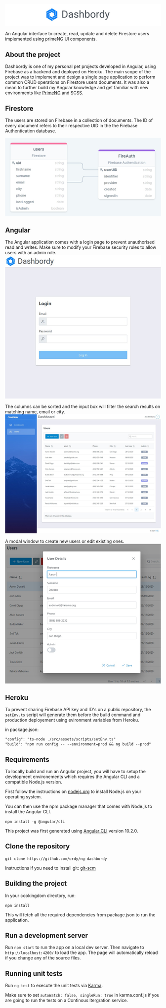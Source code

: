 ![Dashbordy Logo](/src/assets/img/git-banner.jpg)

An Angular interface to create, read, update and delete Firestore users implemented using primeNG UI components.

## About the project

Dashbordy is one of my personal pet projects developed in Angular, using Firebase as a backend and deployed on Heroku.
The main scope of the project was to implement and design a single page application to perform common CRUD operations on Firestore users documents.
It was also a mean to further build my Angular knowledge and get familiar with new environments like [PrimeNG](https://github.com/primefaces/primeng) and SCSS.

## Firestore

The users are stored on Firebase in a collection of documents. The ID of every document refers to their respective UID in the the Firebase Authentication database.

![firestore model](/src/assets/img/firestore.jpg)

## Angular

The Angular application comes with a login page to prevent unauthorised read and writes. Make sure to modify your Firebase security rules to allow users with an admin role.
![login page](/src/assets/img/login.jpg)

The columns can be sorted and the input box will filter the search results on matching name, email or city.
![table view](/src/assets/img/table.jpg)

A modal window to create new users or edit existing ones.
![modal window](/src/assets/img/user.jpg)

## Heroku

To prevent sharing Firebase API key and ID's on a public repository, the `setEnv.ts` script will generate them before the build command and production deployement using evironment variables from Heroku.

in package.json:

```
"config": "ts-node ./src/assets/scripts/setEnv.ts"
"build": "npm run config -- --environment=prod && ng build --prod"
```

## Requirements

To locally build and run an Angular project, you will have to setup the development environements which requires the Angular CLI and a compatible Node.js version.

First follow the instructions on [nodejs.org](https://nodejs.org/en/download/) to install Node.js on your operating system.

You can then use the npm package manager that comes with Node.js to install the Angular CLI.

`npm install -g @angular/cli`

This project was first generated using [Angular CLI](https://github.com/angular/angular-cli) version 10.2.0.

## Clone the repository

`git clone https://github.com/ordy/ng-dashbordy`

Instructions if you need to install git: [git-scm](https://git-scm.com/book/en/v2/Getting-Started-Installing-Git)

## Building the project

In your cookingdom directory, run:

`npm install`

This will fetch all the required dependencies from package.json to run the application.

## Run a development server

Run `npm start` to run the app on a local dev server. Then navigate to `http://localhost:4200/` to load the app. The page will automatically reload if you change any of the source files.

## Running unit tests

Run `ng test` to execute the unit tests via [Karma](https://karma-runner.github.io).

Make sure to set `autoWatch: false, singleRun: true` in karma.conf.js if you are going to run the tests on a Continous Itergration service.
